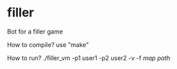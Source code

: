 # filler
Bot for a filler game

How to compile? use "make"

How to run? ./filler_vm -p1 user1 -p2 user2 -v -f *map path*
